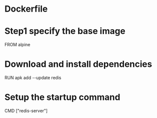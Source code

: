 # Dockerfile

# Step1 specify the base image

FROM alpine

# Download and install dependencies

RUN apk add --update redis

# Setup the startup command

CMD ["redis-server"]
